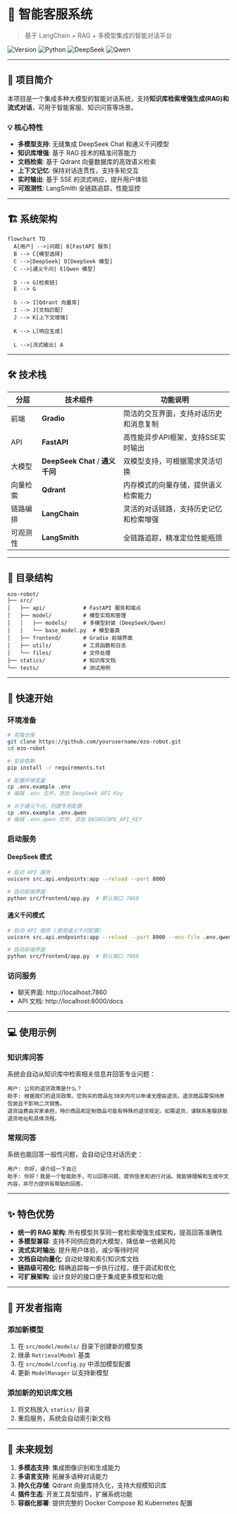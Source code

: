 # 🤖 智能客服系统

> 基于 LangChain + RAG + 多模型集成的智能对话平台

![Version](https://img.shields.io/badge/版本-1.0.0-blue)
![Python](https://img.shields.io/badge/Python-3.9+-green)
![DeepSeek](https://img.shields.io/badge/模型-DeepSeek%20Chat-orange)
![Qwen](https://img.shields.io/badge/模型-通义千问-orange)

---

## 📖 项目简介

本项目是一个集成多种大模型的智能对话系统，支持**知识库检索增强生成(RAG)**和**流式对话**，可用于智能客服、知识问答等场景。

### 💡 核心特性

- **多模型支持**: 无缝集成 DeepSeek Chat 和通义千问模型
- **知识库增强**: 基于 RAG 技术的精准问答能力
- **文档检索**: 基于 Qdrant 向量数据库的高效语义检索
- **上下文记忆**: 保持对话连贯性，支持多轮交互
- **实时输出**: 基于 SSE 的流式响应，提升用户体验
- **可观测性**: LangSmith 全链路追踪，性能监控

---

## 🏗️ 系统架构

```mermaid
flowchart TD
  A[用户] -->|问题| B[FastAPI 服务]
  B --> C{模型选择}
  C -->|DeepSeek| D[DeepSeek 模型]
  C -->|通义千问| E[Qwen 模型]
  
  D --> G[检索链]
  E --> G
  
  G --> I[Qdrant 向量库]
  I --> J[文档匹配]
  J --> K[上下文增强]
  
  K --> L[响应生成]
  
  L -->|流式输出| A
```

---

## 🛠️ 技术栈

| 分层 | 技术组件 | 功能说明 |
|------|----------|----------|
| 前端 | **Gradio** | 简洁的交互界面，支持对话历史和消息复制 |
| API | **FastAPI** | 高性能异步API框架，支持SSE实时输出 |
| 大模型 | **DeepSeek Chat** / **通义千问** | 双模型支持，可根据需求灵活切换 |
| 向量检索 | **Qdrant** | 内存模式的向量存储，提供语义检索能力 |
| 链路编排 | **LangChain** | 灵活的对话链路，支持历史记忆和检索增强 |
| 可观测性 | **LangSmith** | 全链路追踪，精准定位性能瓶颈 |

---

## 📂 目录结构

```
ezo-robot/
├── src/
│   ├── api/            # FastAPI 服务和端点
│   ├── model/          # 模型实现和管理
│   │   ├── models/     # 多模型封装 (DeepSeek/Qwen)
│   │   └── base_model.py  # 模型基类
│   ├── frontend/       # Gradio 前端界面
│   ├── utils/          # 工具函数和日志
│   └── files/          # 文件处理
├── statics/            # 知识库文档
└── tests/              # 测试用例
```

---

## 🚀 快速开始

### 环境准备

```bash
# 克隆仓库
git clone https://github.com/yourusername/ezo-robot.git
cd ezo-robot

# 安装依赖
pip install -r requirements.txt

# 配置环境变量
cp .env.example .env
# 编辑 .env 文件，添加 DeepSeek API Key

# 对于通义千问，创建专用配置
cp .env.example .env.qwen
# 编辑 .env.qwen 文件，添加 DASHSCOPE_API_KEY
```

### 启动服务

#### DeepSeek 模式

```bash
# 启动 API 服务
uvicorn src.api.endpoints:app --reload --port 8000

# 启动前端界面
python src/frontend/app.py  # 默认端口 7860
```

#### 通义千问模式

```bash
# 启动 API 服务 (使用通义千问配置)
uvicorn src.api.endpoints:app --reload --port 8000 --env-file .env.qwen

# 启动前端界面
python src/frontend/app.py  # 默认端口 7860
```

### 访问服务

- 聊天界面: http://localhost:7860
- API 文档: http://localhost:8000/docs

---

## 💻 使用示例

### 知识库问答

系统会自动从知识库中检索相关信息并回答专业问题：

```
用户: 公司的退货政策是什么？
助手: 根据我们的退货政策，您购买的商品在30天内可以申请无理由退货。退货商品需保持原包装且不影响二次销售。
退货运费由买家承担，特价商品和定制商品可能有特殊的退货规定。如需退货，请联系客服获取退货地址和具体流程。
```

### 常规问答

系统也能回答一般性问题，会自动记住对话历史：

```
用户: 你好，请介绍一下自己
助手: 你好！我是一个智能助手，可以回答问题、提供信息和进行对话。我能够理解和生成中文内容，并尽力提供有帮助的回答。
```

---

## ✨ 特色优势

- **统一的 RAG 架构**: 所有模型共享同一套检索增强生成架构，提高回答准确性
- **多模型兼容**: 支持不同供应商的大模型，降低单一依赖风险
- **流式实时输出**: 提升用户体验，减少等待时间
- **文档自动向量化**: 自动处理和索引知识库文档
- **链路级可视化**: 精确追踪每一步执行过程，便于调试和优化
- **可扩展架构**: 设计良好的接口便于集成更多模型和功能

---

## 📝 开发者指南

### 添加新模型

1. 在 `src/model/models/` 目录下创建新的模型类
2. 继承 `RetrievalModel` 基类
3. 在 `src/model/config.py` 中添加模型配置
4. 更新 `ModelManager` 以支持新模型

### 添加新的知识库文档

1. 将文档放入 `statics/` 目录
2. 重启服务，系统会自动索引新文档

---

## 🔮 未来规划

1. **多模态支持**: 集成图像识别和生成能力
2. **多语言支持**: 拓展多语种对话能力
3. **持久化存储**: Qdrant 向量库持久化，支持大规模知识库
4. **插件生态**: 开发工具型插件，扩展系统功能
5. **容器化部署**: 提供完整的 Docker Compose 和 Kubernetes 配置

